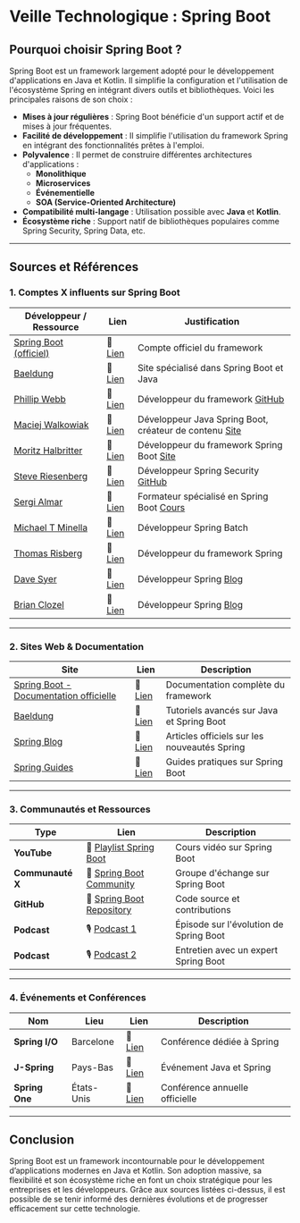 # **Veille Technologique : Spring Boot**

## **Pourquoi choisir Spring Boot ?**

Spring Boot est un framework largement adopté pour le développement d'applications en Java et Kotlin. Il simplifie la configuration et l'utilisation de l'écosystème Spring en intégrant divers outils et bibliothèques. Voici les principales raisons de son choix :

- **Mises à jour régulières** : Spring Boot bénéficie d'un support actif et de mises à jour fréquentes.
- **Facilité de développement** : Il simplifie l'utilisation du framework Spring en intégrant des fonctionnalités prêtes à l'emploi.
- **Polyvalence** : Il permet de construire différentes architectures d'applications :
  - **Monolithique**
  - **Microservices**
  - **Événementielle**
  - **SOA (Service-Oriented Architecture)**
- **Compatibilité multi-langage** : Utilisation possible avec **Java** et **Kotlin**.
- **Écosystème riche** : Support natif de bibliothèques populaires comme Spring Security, Spring Data, etc.

---

## **Sources et Références**

### **1. Comptes X influents sur Spring Boot**

| Développeur / Ressource                            | Lien                                     | Justification                                                                          |
| -------------------------------------------------- | ---------------------------------------- | -------------------------------------------------------------------------------------- |
| [Spring Boot (officiel)](https://x.com/springboot) | 🔗 [Lien](https://x.com/springboot)      | Compte officiel du framework                                                           |
| [Baeldung](https://x.com/baeldung)                 | 🔗 [Lien](https://x.com/baeldung)        | Site spécialisé dans Spring Boot et Java                                               |
| [Phillip Webb](https://x.com/phillip_webb)         | 🔗 [Lien](https://x.com/phillip_webb)    | Développeur du framework [GitHub](https://github.com/philwebb)                         |
| [Maciej Walkowiak](https://x.com/maciejwalkowiak)  | 🔗 [Lien](https://x.com/maciejwalkowiak) | Développeur Java Spring Boot, créateur de contenu [Site](https://maciejwalkowiak.com/) |
| [Moritz Halbritter](https://x.com/m_halbritter)    | 🔗 [Lien](https://x.com/m_halbritter)    | Développeur du framework Spring Boot [Site](https://mhalbritter.github.io/)            |
| [Steve Riesenberg](https://x.com/sjohnr)           | 🔗 [Lien](https://x.com/sjohnr)          | Développeur Spring Security [GitHub](https://github.com/sjohnr)                        |
| [Sergi Almar](https://x.com/sergialmar)            | 🔗 [Lien](https://x.com/sergialmar)      | Formateur spécialisé en Spring Boot [Cours](https://spring.training/)                  |
| [Michael T Minella](https://x.com/michaelminella)  | 🔗 [Lien](https://x.com/michaelminella)  | Développeur Spring Batch                                                               |
| [Thomas Risberg](https://x.com/trisberg)           | 🔗 [Lien](https://x.com/trisberg)        | Développeur du framework Spring                                                        |
| [Dave Syer](https://x.com/david_syera)             | 🔗 [Lien](https://x.com/david_syera)     | Développeur Spring [Blog](https://spring.io/authors/dsyer)                             |
| [Brian Clozel](https://x.com/bclozel)              | 🔗 [Lien](https://x.com/bclozel)         | Développeur Spring [Blog](https://spring.io/authors/bclozel)                           |

---

### **2. Sites Web & Documentation**

| Site                                                                             | Lien                                              | Description                                  |
| -------------------------------------------------------------------------------- | ------------------------------------------------- | -------------------------------------------- |
| [Spring Boot - Documentation officielle](https://spring.io/projects/spring-boot) | 🔗 [Lien](https://spring.io/projects/spring-boot) | Documentation complète du framework          |
| [Baeldung](https://www.baeldung.com)                                             | 🔗 [Lien](https://www.baeldung.com)               | Tutoriels avancés sur Java et Spring Boot    |
| [Spring Blog](https://spring.io/blog)                                            | 🔗 [Lien](https://spring.io/blog)                 | Articles officiels sur les nouveautés Spring |
| [Spring Guides](https://spring.io/guides)                                        | 🔗 [Lien](https://spring.io/guides)               | Guides pratiques sur Spring Boot             |

---

### **3. Communautés et Ressources**

| Type             | Lien                                                                                                            | Description                      |
| ---------------- | --------------------------------------------------------------------------------------------------------------- | -------------------------------- |
| **YouTube**      | 🎥 [Playlist Spring Boot](https://www.youtube.com/watch?v=wduYdtUpcXo&list=PLMYF6NkLrdN--rFJP7dP7ZHLrFlEsJf8H) | Cours vidéo sur Spring Boot      |
| **Communauté X** | 🔗 [Spring Boot Community](https://x.com/i/communities/1678803787803131909)                                     | Groupe d'échange sur Spring Boot |
| **GitHub**       | 🔗 [Spring Boot Repository](https://github.com/spring-projects/spring-boot)                                     | Code source et contributions     |
| **Podcast**      | 🎙️ [Podcast 1](https://open.spotify.com/episode/0cLpaMzV3d4SozMALIja9j)                                        | Épisode sur l'évolution de Spring Boot |
| **Podcast**      | 🎙️ [Podcast 2](https://open.spotify.com/episode/0sHvLXeEq4AbniUMC3bIV5)                                        | Entretien avec un expert Spring Boot |

---

### **4. Événements et Conférences**

| Nom            | Lieu       | Lien                                  | Description                    |
| -------------- | ---------- | ------------------------------------- | ------------------------------ |
| **Spring I/O** | Barcelone  | 🔗 [Lien](https://2024.springio.net/) | Conférence dédiée à Spring     |
| **J-Spring**   | Pays-Bas   | 🔗 [Lien](https://jspring.nl/)        | Événement Java et Spring       |
| **Spring One** | États-Unis | 🔗 [Lien](https://springone.io/)      | Conférence annuelle officielle |

---

## **Conclusion**

Spring Boot est un framework incontournable pour le développement d’applications modernes en Java et Kotlin. Son adoption massive, sa flexibilité et son écosystème riche en font un choix stratégique pour les entreprises et les développeurs. Grâce aux sources listées ci-dessus, il est possible de se tenir informé des dernières évolutions et de progresser efficacement sur cette technologie.

